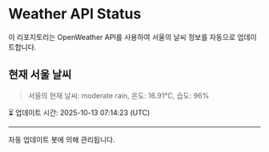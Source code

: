 
# Weather API Status

이 리포지토리는 OpenWeather API를 사용하여 서울의 날씨 정보를 자동으로 업데이트합니다.

## 현재 서울 날씨
> 서울의 현재 날씨: moderate rain, 온도: 16.91°C, 습도: 96%

⏳ 업데이트 시간: 2025-10-13 07:14:23 (UTC)

---
자동 업데이트 봇에 의해 관리됩니다.
